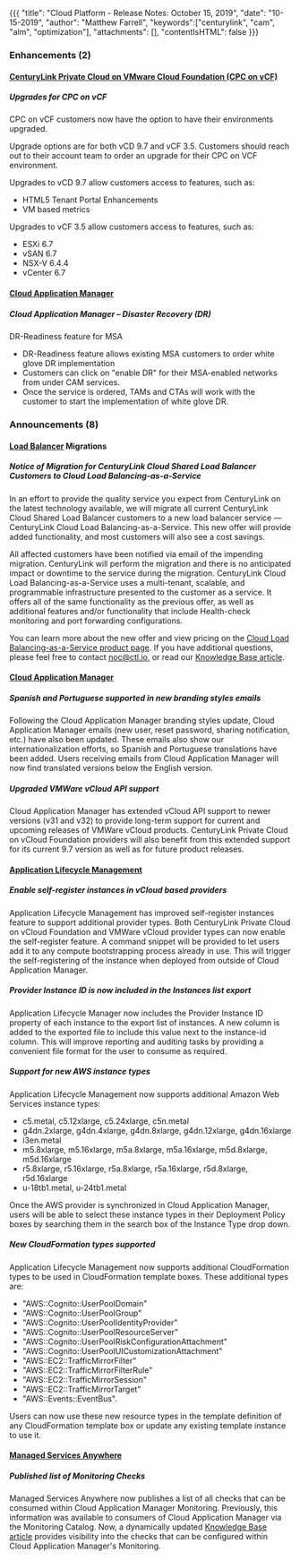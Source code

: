 {{{
"title": "Cloud Platform - Release Notes: October 15, 2019",
"date": "10-15-2019",
"author": "Matthew Farrell",
"keywords":["centurylink", "cam", "alm", "optimization"],
"attachments": [],
"contentIsHTML": false
}}}

### Enhancements (2)

#### [CenturyLink Private Cloud on VMware Cloud Foundation (CPC on vCF)](https://www.ctl.io/centurylink-private-cloud-on-vmware-cloud-foundation/)

##### Upgrades for CPC on vCF

CPC on vCF customers now have the option to have their environments upgraded.

Upgrade options are for both vCD 9.7 and vCF 3.5. Customers should reach out to their account team to order an upgrade for their CPC on VCF environment.

Upgrades to vCD 9.7 allow customers access to features, such as:
  - HTML5 Tenant Portal Enhancements
  - VM based metrics

Upgrades to vCF 3.5 allow customers access to features, such as:
  - ESXi 6.7
  - vSAN 6.7
  - NSX-V 6.4.4
  - vCenter 6.7

#### [Cloud Application Manager](https://www.ctl.io/cloud-application-manager/)

##### Cloud Application Manager – Disaster Recovery (DR)

DR-Readiness feature for MSA
  - DR-Readiness feature allows existing MSA customers to order white glove DR implementation
  - Customers can click on "enable DR" for their MSA-enabled networks from under CAM services.
  - Once the service is ordered, TAMs and CTAs will work with the customer to start the implementation of white glove DR.

### Announcements (8)

#### [Load Balancer](https://www.ctl.io/centurylink-public-cloud/load-balancing/) Migrations

##### Notice of Migration for CenturyLink Cloud Shared Load Balancer Customers to Cloud Load Balancing-as-a-Service

In an effort to provide the quality service you expect from CenturyLink on the latest technology available, we will migrate all current CenturyLink Cloud Shared Load Balancer customers to a new load balancer service — CenturyLink Cloud Load Balancing-as-a-Service. This new offer will provide added functionality, and most customers will also see a cost savings.

All affected customers have been notified via email of the impending migration. CenturyLink will perform the migration and there is no anticipated impact or downtime to the service during the migration. CenturyLink Cloud Load Balancing-as-a-Service uses a multi-tenant, scalable, and programmable infrastructure presented to the customer as a service. It offers all of the same functionality as the previous offer, as well as additional features and/or functionality that include Health-check monitoring and port forwarding configurations.

You can learn more about the new offer and view pricing on the [Cloud Load Balancing-as-a-Service product page](https://www.ctl.io/load-balancing/). If you have additional questions, please feel free to contact [noc@ctl.io](mailto:noc@ctl.io), or read our [Knowledge Base article](../../General/LBaaS/LBaaSFAQ.md).

#### [Cloud Application Manager](https://www.ctl.io/cloud-application-manager/)

##### Spanish and Portuguese supported in new branding styles emails

Following the Cloud Application Manager branding styles update, Cloud Application Manager emails (new user, reset password, sharing notification, etc.) have also been updated. These emails also show our internationalization efforts, so Spanish and Portuguese translations have been added. Users receiving emails from Cloud Application Manager will now find translated versions below the English version.

##### Upgraded VMWare vCloud API support

Cloud Application Manager has extended vCloud API support to newer versions (v31 and v32) to provide long-term support for current and upcoming releases of VMWare vCloud products. CenturyLink Private Cloud on vCloud Foundation providers will also benefit from this extended support for its current 9.7 version as well as for future product releases.

#### [Application Lifecycle Management](https://www.ctl.io/cloud-application-manager/application-lifecycle-management/)

##### Enable self-register instances in vCloud based providers

Application Lifecycle Management has improved self-register instances feature to support additional provider types. Both CenturyLink Private Cloud on vCloud Foundation and VMWare vCloud provider types can now enable the self-register feature. A command snippet will be provided to let users add it to any compute bootstrapping process already in use. This will trigger the self-registering of the instance when deployed from outside of Cloud Application Manager.

##### Provider Instance ID is now included in the Instances list export

Application Lifecycle Manager now includes the Provider Instance ID property of each instance to the export list of instances. A new column is added to the exported file to include this value next to the instance-id column. This will improve reporting and auditing tasks by providing a convenient file format for the user to consume as required.

##### Support for new AWS instance types

Application Lifecycle Management now supports additional Amazon Web Services instance types:

 - c5.metal, c5.12xlarge, c5.24xlarge, c5n.metal
 - g4dn.2xlarge, g4dn.4xlarge, g4dn.8xlarge, g4dn.12xlarge, g4dn.16xlarge
 - i3en.metal
 - m5.8xlarge, m5.16xlarge, m5a.8xlarge, m5a.16xlarge, m5d.8xlarge, m5d.16xlarge
 - r5.8xlarge, r5.16xlarge, r5a.8xlarge, r5a.16xlarge, r5d.8xlarge, r5d.16xlarge
 - u-18tb1.metal, u-24tb1.metal

Once the AWS provider is synchronized in Cloud Application Manager, users will be able to select these instance types in their Deployment Policy boxes by searching them in the search box of the Instance Type drop down.

##### New CloudFormation types supported

Application Lifecycle Management now supports additional CloudFormation types to be used in CloudFormation template boxes. These additional types are:
 - "AWS::Cognito::UserPoolDomain"
 - "AWS::Cognito::UserPoolGroup"
 - "AWS::Cognito::UserPoolIdentityProvider"
 - "AWS::Cognito::UserPoolResourceServer"
 - "AWS::Cognito::UserPoolRiskConfigurationAttachment"
 - "AWS::Cognito::UserPoolUICustomizationAttachment"
 - "AWS::EC2::TrafficMirrorFilter"
 - "AWS::EC2::TrafficMirrorFilterRule"
 - "AWS::EC2::TrafficMirrorSession"
 - "AWS::EC2::TrafficMirrorTarget"
 - "AWS::Events::EventBus".

Users can now use these new resource types in the template definition of any CloudFormation template box or update any existing template instance to use it.

#### [Managed Services Anywhere](https://www.ctl.io/managed-services-anywhere/)

##### Published list of Monitoring Checks

Managed Services Anywhere now publishes a list of all checks that can be consumed within Cloud Application Manager Monitoring. Previously, this information was available to consumers of Cloud Application Manager via the Monitoring Catalog.  Now, a dynamically updated [Knowledge Base article](https://watcher.ctl.io/docs/check_types/) provides  visibility into the checks that can be configured within Cloud Application Manager's Monitoring.
